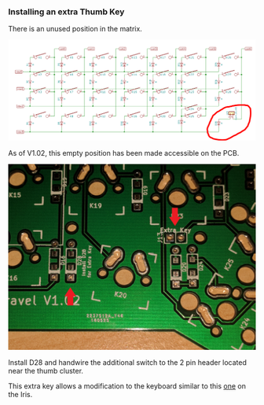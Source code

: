 ### Installing an extra Thumb Key

There is an unused position in the matrix.

![matrix](images/Key_Matrix_Extra_Key.PNG)

As of V1.02, this empty position has been made accessible on the PCB.

![pcb](images/Extra_handwired_key.jpg)

Install D28 and handwire the additional switch to the 2 pin header located near the thumb cluster.


This extra key allows a modification to the keyboard similar to this [one](https://imgur.com/a/Vr0oH#H5ut7ZZ) on the Iris.
